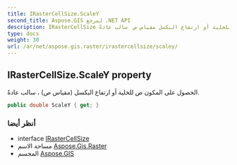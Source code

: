 ```yaml
---
title: IRasterCellSize.ScaleY
second_title: Aspose.GIS لمرجع .NET API
description: IRasterCellSize ملكية. الحصول على المكون ص للخلية أو ارتفاع البكسل مقياس ص  سالب عادةً.
type: docs
weight: 30
url: /ar/net/aspose.gis.raster/irastercellsize/scaley/
---
```

## IRasterCellSize.ScaleY property

الحصول على المكون ص للخلية أو ارتفاع البكسل (مقياس ص) ، سالب عادةً.

```csharp
public double ScaleY { get; }
```

### أنظر أيضا

* interface [IRasterCellSize](../)
* مساحة الاسم [Aspose.Gis.Raster](../../irastercellsize/)
* المجسم [Aspose.GIS](../../../)


